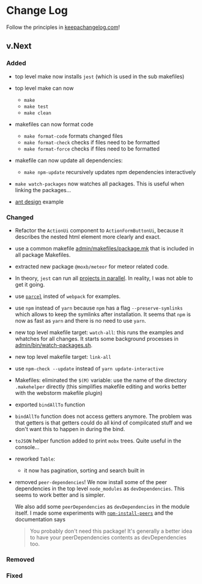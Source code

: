 # Change Log

Follow the principles in [keepachangelog.com](https://keepachangelog.com)!

## v.Next

### Added

- top level make now installs `jest` (which is used in the sub makefiles)
- top level make can now
  - `make`
  - `make test`
  - `make clean`

- makefiles can now format code
  - `make format-code` formats changed files
  - `make format-check` checks if files need to be formatted
  - `make format-force` checks if files need to be formatted
  
- makefile can now update all dependencies:
  - `make npm-update` recursively updates npm dependencies interactively

- `make watch-packages` now watches all packages. This is useful when linking the packages...

- [ant design](https://ant.design/docs/react/introduce) example

### Changed

- Refactor the `ActionUi` component to `ActionFormButtonUi`, because it describes the nested html element more clearly and exact.

- use a common makefile [admin/makefiles/package.mk](admin/makefiles/package.mk) that is included in all package Makefiles.

- extracted new package `@moxb/meteor` for meteor related code.

- In theory, `jest` can run all [projects in parallel](https://github.com/paularmstrong/jest-multi-project-example). 
  In reality, I was not able to get it going.
  
- use [`parcel`](https://parceljs.org) insted of `webpack` for examples.

- use `npm` instead of `yarn` because `npm` has a flag `--preserve-symlinks` which
  allows to keep the symlinks after installation. It seems that `npm` is now as fast
  as `yarn` and there is no need to use `yarn`.

- new top level makefile target: `watch-all`: this runs the examples and whatches
  for all changes. It starts some background processes in [admin/bin/watch-packages.sh](admin/bin/watch-packages.sh).

- new top level makefile target: `link-all`

- use `npm-check --update` instead of `yarn update-interactive`

- Makefiles: eliminated the `$(M)` variable: use the name of the directory `.makehelper` directly
  (this simplifies makefile editing and works better with the webstorm makefile plugin)
  
- exported `bindAllTo` function

- `bindAllTo` function does not access getters anymore. The problem was that getters is that getters could do all
  kind of compilcated stuff and we don't want this to happen in during the bind.

- `toJSON` helper function added to print `mobx` trees. Quite useful in the console...

- reworked `Table`:
  - it now has pagination, sorting and search built in
  
- removed `peer-dependencies`! We now install some of the peer dependencies in the top level `node_modules` as
  `devDependencies`. This seems to work better and is simpler. 
  
  We also add some `peerDependencies` as `devDependencies` in the module itself. I made some experiments
  with [`npm-install-peers`](https://github.com/spatie/npm-install-peers#readme) and the documentation says
  > You probably don't need this package! It's generally a better idea to have your peerDependencies contents as 
  > devDependencies too.

### Removed

### Fixed



